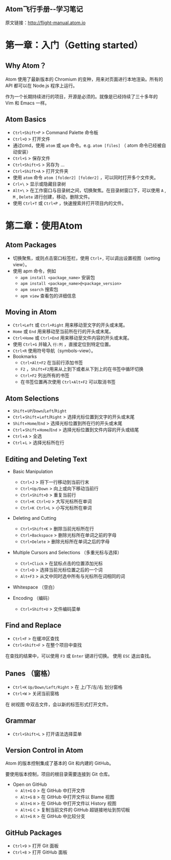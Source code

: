 Atom飞行手册--学习笔记
----
原文链接：http://flight-manual.atom.io

# 第一章：入门（Getting started）

## Why Atom？

Atom 使用了最新版本的 Chromium 的变种，用来对页面进行本地渲染。所有的 API 都可以在 Node.js 程序上运行。

作为一个长期持续进行的项目，开源是必须的。就像是已经持续了三十多年的 Vim 和 Emacs 一样。

## Atom Basics

* `Ctrl+Shift+P` > Command Palette 命令板
* `Ctrl+O` > 打开文件
* 通过cmd，使用 `atom` 或 `apm` 命令。e.g. `atom [files]` （ atom 命令已经被自动安装）
* `Ctrl+S` > 保存文件
* `Ctrl+Shift+S` > 另存为 ...
* `Ctrl+Shift+A` > 打开文件夹
* 使用 `atom` 命令 `atom [folder2] [folder2]` ，可以同时打开多个文件夹。
* `Crl+\` > 显示或隐藏目录树
* `Alt+\` > 在工作窗口与目录树之间，切换聚焦。在目录树窗口下，可以使用 `A` , `M` , `Delete` 进行创建，移动，删除文件。
* 使用 `Ctrl+T` 或 `Ctrl+P` ，快速搜索并打开项目内的文件。

# 第二章：使用Atom

## Atom Packages

* 切换聚焦，或则点击窗口标签栏，使用 `Ctrl+,` 可以调出设置视图（setting view）。
* 使用 apm 命令，例如
  + `apm install <package_name>` 安装包
  + `apm install <package_name>@<package_version>`
  + `apm search` 搜索包
  + `apm view` 查看包的详细信息
 
## Moving in Atom

* `Ctrl+Left` 或 `Ctrl+Right` 用来移动至文字的开头或末尾。
* `Home` 或 `End` 用来移动至当前所在行的开头或末尾。
* `Ctrl+Home` 或 `Ctrl+End` 用来移动至文件内容的开头或末尾。
* 使用 `Ctrl+G` 并输入 `行:列` ，直接定位到特定位置。
* `Ctrl+R` 使用符号导航（symbols-view）。
* Bookmarks
  + `Ctrl+Alt+F2` 在当前行添加书签
  + `F2` ，`Shift+F2`用来从上到下或者从下到上的在书签中循环切换
  + `Ctrl+F2` 列出所有的书签
  + 在书签位置再次使用 `Ctrl+Alt+F2` 可以取消书签 

## Atom Selections

* `Shift`+`UP`/`Down`/`Left`/`Right` 
* `Ctrl`+`Shift`+`Left`/`Right` > 选择光标位置到文字的开头或末尾
* `Shift`+`Home`/`End` > 选择光标位置到所在行的开头或末尾
* `Ctrl`+`Shift`+`Home`/`End` > 选择光标位置到文件内容的开头或结尾
* `Ctrl`+`A` > 全选
* `Ctrl`+`L` > 选择光标所在行

## Editing and Deleting Text 

* Basic Manipulation
  * `Ctrl+J` > 将下一行移动到当前行末
  * `Ctrl+Up/Down` > 向上或向下移动当前行
  * `Ctrl+Shift+D` > 重复当前行
  * `Ctrl+K Ctrl+U` > 大写光标所在单词
  * `Ctrl+K Ctrl+L` > 小写光标所在单词

* Deleting and Cutting
  * `Ctrl+Shift+K` > 删除当前光标所在行
  * `Ctrl+Backspace` > 删除光标所在单词之前的字母
  * `Ctrl+Delete` > 删除光标所在单词之后的字母

* Multiple Cursors and Selections （多重光标与选择）
  * `Ctrl+Click` > 在鼠标点击的位置添加光标
  * `Ctrl+D` > 选择当前光标位置之后的一个词
  * `Alt+F3` > 从文中同时选中所有与光标所在词相同的词

* Whitespace （空白）

* Encoding （编码）
  * `Ctrl+Shift+U` > 文件编码菜单

## Find and Replace

* `Ctrl+F` > 在缓冲区查找 
* `Ctrl+Shift+F` > 在整个项目中查找 

在查找的结果中，可以使用 `F3` 或 `Enter` 键进行切换。
使用 `ESC` 退出查找。

## Panes （窗格）

* `Ctrl+K` `Up/Down/Left/Right` > 在 上/下/左/右 划分窗格
* `Ctrl+W` > 关闭当前窗格

在 树视图 中双击文件，会以新的标签形式打开文件。

## Grammar

* `Ctrl+Shift+L` > 打开语法选择菜单

## Version Control in Atom

Atom 的版本控制集成了基本的 Git 和内建的 GitHub。

要使用版本控制，项目的根目录需要连接到 Git 仓库。

* Open on GitHub
  * `Alt+G` `O` > 在 GitHub 中打开文件
  * `Alt+G` `B` > 在 GitHub 中打开文件以 Blame 视图
  * `Alt+G` `H` > 在 GitHub 中打开文件以 History 视图
  * `Alt+G` `C` > 复制当前文件的 GitHub 超链接地址到剪切板
  * `Alt+G` `R` > 在 GitHub 中比较分支

## GitHub Packages

* `Ctrl+9` > 打开 Git 面板
* `Ctrl+8` > 打开 GitHub 面板
